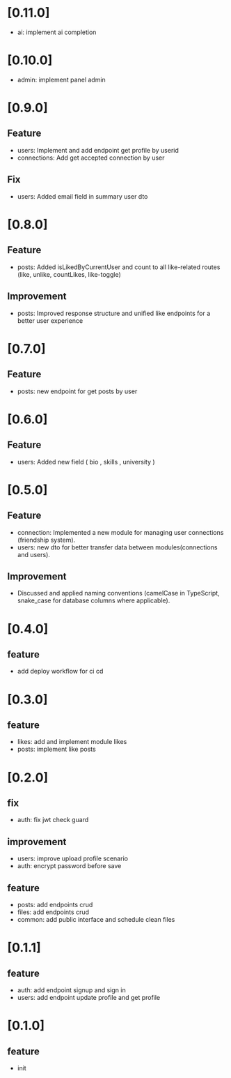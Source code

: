 # [0.11.0]

- ai: implement ai completion

# [0.10.0]

- admin: implement panel admin

# [0.9.0]

## Feature

- users: Implement and add endpoint get profile by userid
- connections: Add get accepted connection by user

## Fix

- users: Added email field in summary user dto

# [0.8.0]

## Feature

- posts: Added isLikedByCurrentUser and count to all like-related routes (like, unlike, countLikes, like-toggle)

## Improvement

- posts: Improved response structure and unified like endpoints for a better user experience

# [0.7.0]

## Feature

- posts: new endpoint for get posts by user

# [0.6.0]

## Feature

- users: Added new field ( bio , skills , university )

# [0.5.0]

## Feature

- connection: Implemented a new module for managing user connections (friendship system).
- users: new dto for better transfer data between modules(connections and users).

## Improvement

- Discussed and applied naming conventions (camelCase in TypeScript, snake_case for database columns where
  applicable).

# [0.4.0]

## feature

- add deploy workflow for ci cd

# [0.3.0]

## feature

- likes: add and implement module likes
- posts: implement like posts

# [0.2.0]

## fix

- auth: fix jwt check guard

## improvement

- users: improve upload profile scenario
- auth: encrypt password before save

## feature

- posts: add endpoints crud
- files: add endpoints crud
- common: add public interface and schedule clean files

# [0.1.1]

## feature

- auth: add endpoint signup and sign in
- users: add endpoint update profile and get profile

# [0.1.0]

## feature

- init